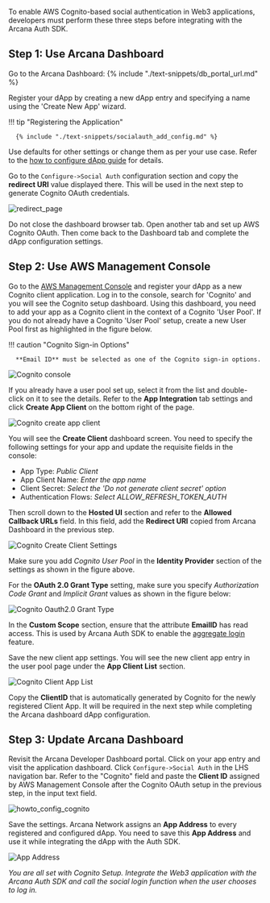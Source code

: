 To enable AWS Cognito-based social authentication in Web3 applications, developers must perform these three steps before integrating with the Arcana Auth SDK.

## Step 1: Use Arcana Dashboard

Go to the Arcana Dashboard: {% include "./text-snippets/db_portal_url.md" %}

Register your dApp by creating a new dApp entry and specifying a name using the 'Create New App' wizard. 

!!! tip "Registering the Application"
          
      {% include "./text-snippets/socialauth_add_config.md" %}

Use defaults for other settings or change them as per your use case. Refer to the [how to configure dApp guide]({{page.meta.arcana.root_rel_path}}/howto/config_dapp.md) for details.

Go to the `Configure->Social Auth` configuration section and copy the **redirect URI** value displayed there.   This will be used in the next step to generate Cognito OAuth credentials.

![redirect_page](/img/an_dApp_config_redirect_uri.png)

Do not close the dashboard browser tab. Open another tab and set up AWS Cognito OAuth. Then come back to the Dashboard tab and complete the dApp configuration settings.

## Step 2: Use AWS Management Console

Go to the [AWS Management Console](https://docs.aws.amazon.com/cognito/latest/developerguide/cognito-user-pools-app-idp-settings.html) and register your dApp as a new Cognito client application. Log in to the console, search for 'Cognito' and you will see the Cognito setup dashboard. Using this dashboard, you need to add your app as a Cognito client in the context of a Cognito 'User Pool'. If you do not already have a Cognito 'User Pool' setup, create a new User Pool first as highlighted in the figure below. 

!!! caution "Cognito Sign-in Options"

      **Email ID** must be selected as one of the Cognito sign-in options. 
      
![Cognito console](/img/an_dApp_cognito_dev_console.png) 

If you already have a user pool set up, select it from the list and double-click on it to see the details. Refer to the **App Integration** tab settings and click **Create App Client** on the bottom right of the page.

![Cognito create app client](/img/an_dApp_cognito_create_app_client.png) 

You will see the **Create Client** dashboard screen. You need to specify the following settings for your app and update the requisite fields in the console:

* App Type: *Public Client*
* App Client Name: *Enter the app name*
* Client Secret: *Select the 'Do not generate client secret' option*
* Authentication Flows: *Select ALLOW_REFRESH_TOKEN_AUTH*

Then scroll down to the **Hosted UI** section and refer to the **Allowed Callback URLs** field. In this field, add the **Redirect URI** copied from Arcana Dashboard in the previous step.

![Cognito Create Client Settings](/img/an_dApp_cognito_app_client_settings.png)

Make sure you add *Cognito User Pool* in the **Identity Provider** section of the settings as shown in the figure above. 

For the **OAuth 2.0 Grant Type** setting, make sure you specify *Authorization Code Grant* and *Implicit Grant* values as shown in the figure below:

![Cognito Oauth2.0 Grant Type](/img/an_dApp_cognito_app_client_oauth2_grant.png)

In the **Custom Scope** section, ensure that the attribute **EmailID** has read access. This is used by Arcana Auth SDK to enable the [aggregate login]({{page.meta.arcana.root_rel_path}}/concepts/authtype/aggregatelogin.md) feature.

Save the new client app settings.  You will see the new client app entry in the user pool page under the **App Client List** section. 

![Cognito Client App List](/img/an_dApp_cognito_app_client_list.png)

Copy the **ClientID** that is automatically generated by Cognito for the newly registered Client App. It will be required in the next step while completing the Arcana dashboard dApp configuration.

## Step 3: Update Arcana Dashboard

Revisit the Arcana Developer Dashboard portal. Click on your app entry and visit the application dashboard. Click `Configure->Social Auth` in the LHS navigation bar. Refer to the "Cognito" field and paste the **Client ID** assigned by AWS Management Console after the Cognito OAuth setup in the previous step, in the input text field. 

![howto_config_cognito](/img/an_dApp_cognito_config.png)

Save the settings. Arcana Network assigns an **App Address** to every registered and configured dApp. You need to save this **App Address** and use it while integrating the dApp with the Auth SDK.

![App Address](/img/an_db_app_address.png)

*You are all set with Cognito Setup. Integrate the Web3 application with the Arcana Auth SDK and call the social login function when the user chooses to log in.*